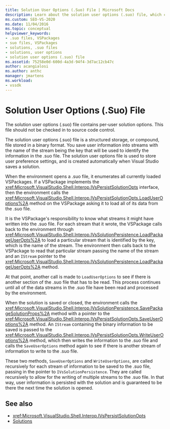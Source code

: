 ```yaml
---
title: Solution User Options (.Suo) File | Microsoft Docs
description: Learn about the solution user options (.suo) file, which contains per-user solution options in a structured storage file stored in a binary format.
ms.custom: SEO-VS-2020
ms.date: 11/04/2016
ms.topic: conceptual
helpviewer_keywords:
- .suo files, VSPackages
- suo files, VSPackages
- solutions, .suo files
- solutions, user options
- solution user options (.suo) file
ms.assetid: 75258e0d-600d-4a3d-94f4-3d7ac12cb47c
author: acangialosi
ms.author: anthc
manager: jmartens
ms.workload:
- vssdk
---
```

# Solution User Options (.Suo) File
The solution user options (.suo) file contains per-user solution options. This file should not be checked in to source code control.

 The solution user options (.suo) file is a structured storage, or compound, file stored in a binary format. You save user information into streams with the name of the stream being the key that will be used to identify the information in the .suo file. The solution user options file is used to store user preference settings, and is created automatically when Visual Studio saves a solution.

 When the environment opens a .suo file, it enumerates all currently loaded VSPackages. If a VSPackage implements the <xref:Microsoft.VisualStudio.Shell.Interop.IVsPersistSolutionOpts> interface, then the environment calls the <xref:Microsoft.VisualStudio.Shell.Interop.IVsPersistSolutionOpts.LoadUserOptions%2A> method on the VSPackage asking it to load all of its data from the .suo file.

 It is the VSPackage's responsibility to know what streams it might have written into the .suo file. For each stream that it wrote, the VSPackage calls back to the environment through <xref:Microsoft.VisualStudio.Shell.Interop.IVsSolutionPersistence.LoadPackageUserOpts%2A> to load a particular stream that is identified by the key, which is the name of the stream. The environment then calls back to the VSPackage to read that particular stream passing the name of the stream and an `IStream` pointer to the <xref:Microsoft.VisualStudio.Shell.Interop.IVsSolutionPersistence.LoadPackageUserOpts%2A> method.

 At that point, another call is made to `LoadUserOptions` to see if there is another section of the .suo file that has to be read. This process continues until all of the data streams in the .suo file have been read and processed by the environment.

 When the solution is saved or closed, the environment calls the <xref:Microsoft.VisualStudio.Shell.Interop.IVsSolutionPersistence.SavePackageSolutionProps%2A> method with a pointer to the <xref:Microsoft.VisualStudio.Shell.Interop.IVsPersistSolutionOpts.SaveUserOptions%2A> method. An `IStream` containing the binary information to be saved is passed to the <xref:Microsoft.VisualStudio.Shell.Interop.IVsPersistSolutionOpts.WriteUserOptions%2A> method, which then writes the information to the .suo file and calls the `SaveUserOptions` method again to see if there is another stream of information to write to the .suo file.

 These two methods, `SaveUserOptions` and `WriteUserOptions`, are called recursively for each stream of information to be saved to the .suo file, passing in the pointer to `IVsSolutionPersistence`. They are called recursively to allow for the writing of multiple streams to the .suo file. In that way, user information is persisted with the solution and is guaranteed to be there the next time the solution is opened.

## See also
- <xref:Microsoft.VisualStudio.Shell.Interop.IVsPersistSolutionOpts>
- [Solutions](../../extensibility/internals/solutions-overview.md)
